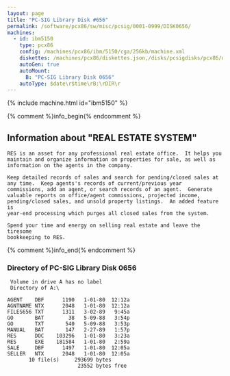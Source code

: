 ```yaml
---
layout: page
title: "PC-SIG Library Disk #656"
permalink: /software/pcx86/sw/misc/pcsig/0001-0999/DISK0656/
machines:
  - id: ibm5150
    type: pcx86
    config: /machines/pcx86/ibm/5150/cga/256kb/machine.xml
    diskettes: /machines/pcx86/diskettes.json,/disks/pcsigdisks/pcx86/diskettes.json
    autoGen: true
    autoMount:
      B: "PC-SIG Library Disk 0656"
    autoType: $date\r$time\rB:\rDIR\r
---
```


{% include machine.html id="ibm5150" %}

{% comment %}info_begin{% endcomment %}

## Information about "REAL ESTATE SYSTEM"

    RES is an asset for any professional real estate office.  It helps you
    maintain and organize information on properties for sale, as well as
    information on the agents in the company.
    
    Keep detailed records of sales and search for pending/closed sales at
    any time.  Keep agents's records of current/previous year
    commissions, add an agent, or search records of an agent.  Generate
    valuable reports on office/agent commissions, projected income,
    pending/closed sales, and unsold property listings.  An added feature is
    year-end processing which purges all closed sales from the system.
    
    Spend your time and energy on selling real estate and leave the tiresome
    bookkeeping to RES.
{% comment %}info_end{% endcomment %}


### Directory of PC-SIG Library Disk 0656

     Volume in drive A has no label
     Directory of A:\

    AGENT    DBF      1190   1-01-80  12:12a
    AGNTNAME NTX      2048   1-01-80  12:12a
    FILES656 TXT      1311   3-02-89   9:45a
    GO       BAT        38   5-09-88   3:54p
    GO       TXT       540   5-09-88   3:53p
    MANUAL   BAT       147   2-27-89   1:57p
    RES      DOC    103296   1-01-80   3:23a
    RES      EXE    181584   1-01-80   2:59a
    SALE     DBF      1497   1-01-80  12:05a
    SELLER   NTX      2048   1-01-80  12:05a
           10 file(s)     293699 bytes
                           23552 bytes free
